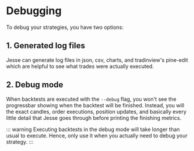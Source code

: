# Debugging

To debug your strategies, you have two options:

## 1. Generated log files 
Jesse can generate log files in json, csv, charts, and tradinview's pine-edit which are helpful to see what trades were actually executed. 

## 2. Debug mode 

When backtests are executed with the `--debug` flag, you won't see the progressbar showing when the backtest will be finished. Instead, you will the exact candles, order executions, position updates, and basically every little detail that Jesse goes through before printing the finishing metrics. 

::: warning
Executing backtests in the debug mode will take longer than usual to execute. Hence, only use it when you actually need to debug your strategy. 
:::